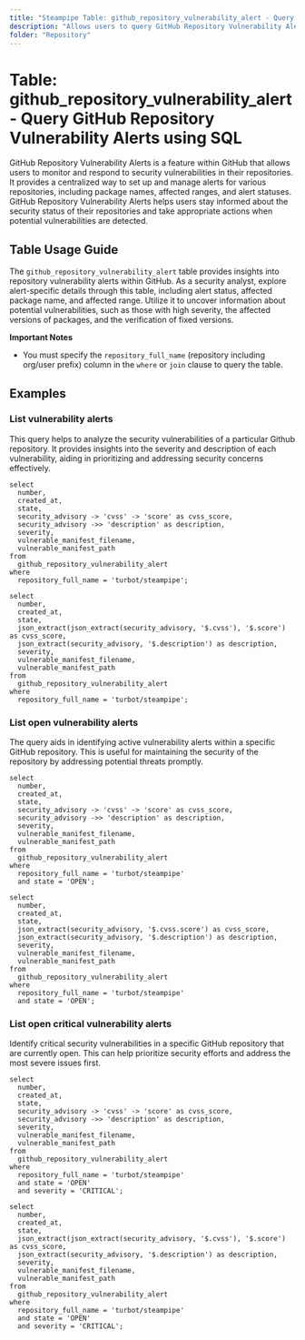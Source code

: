```yaml
---
title: "Steampipe Table: github_repository_vulnerability_alert - Query GitHub Repository Vulnerability Alerts using SQL"
description: "Allows users to query GitHub Repository Vulnerability Alerts, specifically the alert status, affected package name, and affected range, providing insights into repository security status and potential vulnerabilities."
folder: "Repository"
---
```


# Table: github_repository_vulnerability_alert - Query GitHub Repository Vulnerability Alerts using SQL

GitHub Repository Vulnerability Alerts is a feature within GitHub that allows users to monitor and respond to security vulnerabilities in their repositories. It provides a centralized way to set up and manage alerts for various repositories, including package names, affected ranges, and alert statuses. GitHub Repository Vulnerability Alerts helps users stay informed about the security status of their repositories and take appropriate actions when potential vulnerabilities are detected.

## Table Usage Guide

The `github_repository_vulnerability_alert` table provides insights into repository vulnerability alerts within GitHub. As a security analyst, explore alert-specific details through this table, including alert status, affected package name, and affected range. Utilize it to uncover information about potential vulnerabilities, such as those with high severity, the affected versions of packages, and the verification of fixed versions.

**Important Notes**
- You must specify the `repository_full_name` (repository including org/user prefix) column in the `where` or `join` clause to query the table.

## Examples

### List vulnerability alerts
This query helps to analyze the security vulnerabilities of a particular Github repository. It provides insights into the severity and description of each vulnerability, aiding in prioritizing and addressing security concerns effectively.

```sql+postgres
select
  number,
  created_at,
  state,
  security_advisory -> 'cvss' -> 'score' as cvss_score,
  security_advisory ->> 'description' as description,
  severity,
  vulnerable_manifest_filename,
  vulnerable_manifest_path
from
  github_repository_vulnerability_alert
where
  repository_full_name = 'turbot/steampipe';
```

```sql+sqlite
select
  number,
  created_at,
  state,
  json_extract(json_extract(security_advisory, '$.cvss'), '$.score') as cvss_score,
  json_extract(security_advisory, '$.description') as description,
  severity,
  vulnerable_manifest_filename,
  vulnerable_manifest_path
from
  github_repository_vulnerability_alert
where
  repository_full_name = 'turbot/steampipe';
```

### List open vulnerability alerts
The query aids in identifying active vulnerability alerts within a specific GitHub repository. This is useful for maintaining the security of the repository by addressing potential threats promptly.

```sql+postgres
select
  number,
  created_at,
  state,
  security_advisory -> 'cvss' -> 'score' as cvss_score,
  security_advisory ->> 'description' as description,
  severity,
  vulnerable_manifest_filename,
  vulnerable_manifest_path
from
  github_repository_vulnerability_alert
where
  repository_full_name = 'turbot/steampipe'
  and state = 'OPEN';
```

```sql+sqlite
select
  number,
  created_at,
  state,
  json_extract(security_advisory, '$.cvss.score') as cvss_score,
  json_extract(security_advisory, '$.description') as description,
  severity,
  vulnerable_manifest_filename,
  vulnerable_manifest_path
from
  github_repository_vulnerability_alert
where
  repository_full_name = 'turbot/steampipe'
  and state = 'OPEN';
```

### List open critical vulnerability alerts
Identify critical security vulnerabilities in a specific GitHub repository that are currently open. This can help prioritize security efforts and address the most severe issues first.

```sql+postgres
select
  number,
  created_at,
  state,
  security_advisory -> 'cvss' -> 'score' as cvss_score,
  security_advisory ->> 'description' as description,
  severity,
  vulnerable_manifest_filename,
  vulnerable_manifest_path
from
  github_repository_vulnerability_alert
where
  repository_full_name = 'turbot/steampipe'
  and state = 'OPEN'
  and severity = 'CRITICAL';
```

```sql+sqlite
select
  number,
  created_at,
  state,
  json_extract(json_extract(security_advisory, '$.cvss'), '$.score') as cvss_score,
  json_extract(security_advisory, '$.description') as description,
  severity,
  vulnerable_manifest_filename,
  vulnerable_manifest_path
from
  github_repository_vulnerability_alert
where
  repository_full_name = 'turbot/steampipe'
  and state = 'OPEN'
  and severity = 'CRITICAL';
```